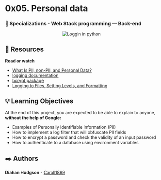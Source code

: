 # 0x05. Personal data
### :open_file_folder: Specializations - Web Stack programming ― Back-end

<p align="center">
    <img src="https://files.realpython.com/media/Logging-in-Python_Watermarked.4ca8974dc55c.jpg" alt="Loggin in python">
</p>

## :closed_book: Resources

**Read or watch**
* [What Is PII, non-PII, and Personal Data?](https://piwik.pro/blog/what-is-pii-personal-data/)
* [logging documentation](https://docs.python.org/3/library/logging.html)
* [bcrypt package](https://github.com/pyca/bcrypt/)
* [Logging to Files, Setting Levels, and Formatting](https://www.youtube.com/watch?v=-ARI4Cz-awo&ab_channel=CoreySchafer)

## :bulb: Learning Objectives
At the end of this project, you are expected to be able to explain to anyone, **without the help of Google:**

* Examples of Personally Identifiable Information (PII)
* How to implement a log filter that will obfuscate PII fields
* How to encrypt a password and check the validity of an input password
* How to authenticate to a database using environment variables

## :black_nib: Authors 
**Diahan Hudgson**  -  [Caroll1889](https://github.com/Caroll1889)